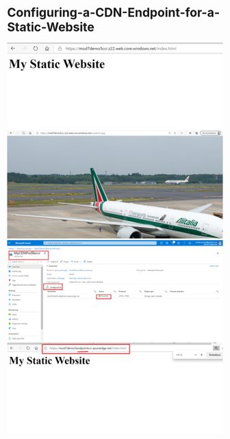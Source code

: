 # Configuring-a-CDN-Endpoint-for-a-Static-Website

![imagen](img.1png.png)
![imagen](img.2png.png)
![imagen](img.3png.png)
![imagen](img.4png.png)
